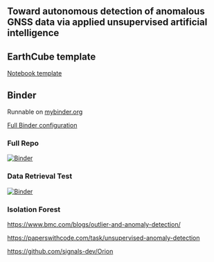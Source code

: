 ## Toward autonomous detection of anomalous GNSS data via applied unsupervised artificial intelligence 

## EarthCube template

[Notebook template](https://github.com/earthcube/NotebookTemplates)

## Binder



Runnable on [mybinder.org](https://mybinder.org/)

[Full Binder configuration](https://mybinder.readthedocs.io/en/latest/using/config_files.html#environment-yml-install-a-conda-environment)

### Full Repo
[![Binder](https://mybinder.org/badge_logo.svg)](https://mybinder.org/v2/gh/mdye/TZVOLCANO_machine_learning.git/HEAD)



### Data Retrieval Test
[![Binder](https://mybinder.org/badge_logo.svg)](https://mybinder.org/v2/gh/mdye/TZVOLCANO_machine_learning.git/HEAD?filepath=TZVOLCANO%20Data%20retrieval%20test.ipynb)




### Isolation Forest
https://www.bmc.com/blogs/outlier-and-anomaly-detection/


https://paperswithcode.com/task/unsupervised-anomaly-detection

https://github.com/signals-dev/Orion